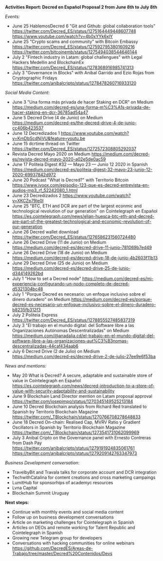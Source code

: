 **Activities Report: Decred en Español Proposal 2 from June 8th to July 8th**

*Events:*
- June 25 HablemosDecred 6 "Git and Github: global collaboration tools" https://twitter.com/Decred_ES/status/1275164449448607748 https://www.youtube.com/watch?v=4b0xYYk6xlY 
- June 25 "Crypto scams and community" with Bitcoin Embassy https://twitter.com/Decred_ES/status/1275927953801609216 https://twitter.com/bitcoinemb/status/1275494038544646144 
- July 2 "Fintech industry in Latam: global challengues" with Legal Hackers Medellin and BlockchainEx https://twitter.com/Decred_ES/status/1278368916985741313 
- July 3 "Governance in Blocks" with Anibal Garrido and Ezio Rojas from Cryptographic Fridays https://twitter.com/anibalcripto/status/1278478260716933120 

*Social Media Content:*
- June 3 "Una forma más privada de hacer Staking en DCR" on Medium https://medium.com/decred-es/una-forma-m%C3%A1s-privada-de-hacer-staking-en-dcr-36785ad54a47 
- June 5 Decred Drive (4 de Junio) on Medium https://medium.com/decred-es/the-decred-drive-4-de-junio-cc406b423537
- June 12 Decredizados 1 https://www.youtube.com/watch?v=KmDbScdNjVU&feature=youtu.be
- June 15 dcrtime thread on Twitter https://twitter.com/Decred_ES/status/1272572308805292037
- Revista Decred Mayo 2020 on Medium https://medium.com/decred-es/revista-decred-mayo-2020-a02e5de0ac59
- June 17 Politeia Digest #32 — Mayo 23 — Junio 12 2020 in Spanish https://medium.com/decred-es/politeia-digest-32-mayo-23-junio-12-2020-69937842d972 
- June 20 Podcast "What is Decred?" with Territorio Bitcoin https://www.ivoox.com/episodio-123-que-es-decred-entrevista-en-audios-mp3_rf_52242080_1.html 
- June 23 Decredizados 2 https://www.youtube.com/watch?v=XKCZp79le0I 
- June 25 "BTC, ETH and DCR are part of the largest econmic and technological revolution of our generation" on Cointelegraph en Español https://es.cointelegraph.com/news/elian-huesca-btc-eth-and-decred-are-part-of-the-greatest-technological-and-economic-revolution-of-our-generation
- June 26 Decred wallet download https://twitter.com/Decred_ES/status/1276586231560724480
- June 26 Decred Drive (11 de Junio) on Medium https://medium.com/decred-es/decred-drive-11-junio-781069b7ed49 
- June 26 Decred Drive (18 de Junio) on Medium https://medium.com/decred-es/decred-drive-18-de-junio-4b2603f11b13
- June 29 Decred Drive (25 de Junio) on Medium https://medium.com/decred-es/decred-drive-25-de-junio-d344149262bd 
- July 1 "How to set a Decred node" https://medium.com/decred-es/mi-experiencia-configurando-un-nodo-completo-de-decred-d5321304bc48
- July 1 "Porque Decred es necesario: un enfoque inclusivo sobre el dinero duradero" on Medium https://medium.com/decred-es/porque-decred-es-necesario-un-enfoque-inclusivo-sobre-el-dinero-duradero-b8235fb312f3 
- July 2 Politeia Express https://twitter.com/Decred_ES/status/1278855527485837319 
- July 3 "El trabajo en el mundo digital: del Software libre a las Organizaciones Autónomas Descentralizadas" on Medium https://medium.com/@anadalia.cd/el-trabajo-en-el-mundo-digital-del-software-libre-a-las-organizaciones-aut%C3%B3nomas-descentralizadas-44caf434aab6 
- July 6 Decred Drive (2 de Julio) on Medium https://medium.com/decred-es/decred-drive-2-de-julio-27ee9e6f53ba 

*News and mentions:* 
- May 20 What is Decred? A secure, adaptable and sustainable store of value in Cointelegraph en Español https://es.cointelegraph.com/news/decred-introduction-to-a-store-of-value-with-security-adaptability-and-sustainability
- June 9 Blockchain Land Director mention on Latam proposal approval https://twitter.com/josepimpo/status/1270345149525213184
- June 10 Decred Blockchain analysis from Richard Red translated to Spanish by Territorio Blockchain Magazine https://twitter.com/_TBlockchain/status/1270766708278648833
- June 18 Decred On-chain: Realised Cap, MVRV Ratio y Gradient Oscillators in Spanish by Territorio Blockchain Magazine https://twitter.com/_TBlockchain/status/1273541731062099969
- July 3 Anibal Cripto on the Governance panel with Ernesto Contreras from Dash Pay https://twitter.com/anibalcripto/status/1279191924835061761 https://twitter.com/anibalcripto/status/1279209142763347973

*Business Development conversation:*
- TravelbyBit and Travala talks for corporate account and DCR integration 
- TechwithCatalina for content creations and cross marketing campaings 
- LumitHub for sponsorhips of academyc resources
- Lvna Capital 
- Blockchain Summit Uruguay 

**Next steps:**
- Continue with monthly events and social media content
- Follow up on business development conversations
- Article on marketing challenges for Cointelegraph in Spanish
- Articles on DEOs and remote working for Talent Republic and Cointelegraph in Spanish
- Growing new Telegram group for developers 
- Conversations with hacking communities for online webinars https://github.com/DecredES/Areas-de-Trabajo/tree/master/Decred%20Contenidos/Devs 


